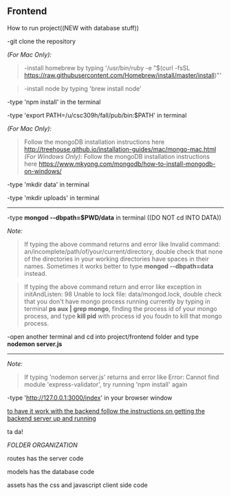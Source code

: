 ## Frontend ##

How to run project((NEW with database stuff))

-git clone the repository

*(For Mac Only):*
>-install homebrew by typing '/usr/bin/ruby -e "$(curl -fsSL https://raw.githubusercontent.com/Homebrew/install/master/install)"'

>-install node by typing 'brew install node'


-type 'npm install' in the terminal

-type 'export PATH=/u/csc309h/fall/pub/bin:$PATH' in terminal

*(For Mac Only):*
>Follow the mongoDB installation instructions here
http://treehouse.github.io/installation-guides/mac/mongo-mac.html
*(For Windows Only):*
>Follow the mongoDB installation instructions here
https://www.mkyong.com/mongodb/how-to-install-mongodb-on-windows/

-type 'mkdir data' in terminal

-type 'mkdir uploads' in terminal


***

-type  **mongod --dbpath=$PWD/data** in terminal ((DO NOT cd INTO DATA))

*Note:*
>If typing the above command returns and error like Invalid command: an/incomplete/path/of/your/current/directory, double check that none of the directories in your working directories have spaces in their names. Sometimes it works better to type **mongod --dbpath=data** instead.

>If typing the above command return and error like exception in initAndListen: 98 Unable to lock file: data/mongod.lock, double check that you don't have mongo process running currently by typing in terminal **ps aux | grep mongo**, finding the process id of your mongo process, and type **kill pid** with process id you foudn to kill that mongo process.

-open another terminal and cd into project/frontend folder and type  **nodemon server.js**

***


*Note:*
>If typing 'nodemon server.js' returns and error like Error: Cannot find module 'express-validator', try running 'npm install' again

-type 'http://127.0.0.1:3000/index' in your browser window

[to have it work with the backend follow the instructions on getting the backend server up and running](https://github.com/csc301-winter-2017/project-team-11/edit/master/project/backend/README.md)




ta da!




*FOLDER ORGANIZATION*

routes has the server code

models has the database code

assets has the css and javascript client side code
